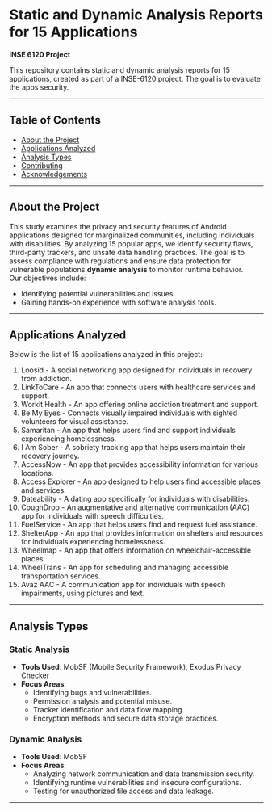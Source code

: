 # Static and Dynamic Analysis Reports for 15 Applications  
**INSE 6120 Project**  

This repository contains static and dynamic analysis reports for 15 applications, created as part of a INSE-6120 project. The goal is to evaluate the apps security.

---

## Table of Contents
- [About the Project](#about-the-project)
- [Applications Analyzed](#applications-analyzed)
- [Analysis Types](#analysis-types)
- [Contributing](#contributing)
- [Acknowledgements](#acknowledgements)

---

## About the Project
This study examines the privacy and security features of Android applications designed for marginalized communities, including individuals with disabilities. By analyzing 15 popular apps, we identify security flaws, third-party trackers, and unsafe data handling practices. The goal is to assess compliance with regulations and ensure data protection for vulnerable populations.**dynamic analysis** to monitor runtime behavior.  
Our objectives include:
- Identifying potential vulnerabilities and issues.
- Gaining hands-on experience with software analysis tools.

---

## Applications Analyzed
Below is the list of 15 applications analyzed in this project:  
1. Loosid - A social networking app designed for individuals in recovery from addiction.
2. LinkToCare - An app that connects users with healthcare services and support.
3. Workit Health - An app offering online addiction treatment and support.
4. Be My Eyes - Connects visually impaired individuals with sighted volunteers for visual assistance.
5. Samaritan - An app that helps users find and support individuals experiencing homelessness.
6. I Am Sober - A sobriety tracking app that helps users maintain their recovery journey.
7. AccessNow - An app that provides accessibility information for various locations.
8. Access Explorer - An app designed to help users find accessible places and services.
9. Dateability - A dating app specifically for individuals with disabilities.
10. CoughDrop - An augmentative and alternative communication (AAC) app for individuals with speech difficulties.
11. FuelService - An app that helps users find and request fuel assistance.
12. ShelterApp - An app that provides information on shelters and resources for individuals experiencing 
                 homelessness.
13. Wheelmap - An app that offers information on wheelchair-accessible places.
14. WheelTrans - An app for scheduling and managing accessible transportation services.
15. Avaz AAC - A communication app for individuals with speech impairments, using pictures and text. 

---

## Analysis Types
### Static Analysis
- **Tools Used**: MobSF (Mobile Security Framework), Exodus Privacy Checker
- **Focus Areas**:  
  - Identifying bugs and vulnerabilities.
  - Permission analysis and potential misuse.
  - Tracker identification and data flow mapping.
  - Encryption methods and secure data storage practices. 

### Dynamic Analysis
- **Tools Used**: MobSF
- **Focus Areas**:  
  - Analyzing network communication and data transmission security.
  - Identifying runtime vulnerabilities and insecure configurations.
  - Testing for unauthorized file access and data leakage.

---
